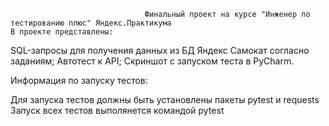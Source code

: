 ﻿                                  Финальный проект на курсе "Инженер по тестированию плюс" Яндекс.Практикума
    В проекте представлены:

SQL-запросы для получения данных из БД Яндекс Самокат согласно заданиям;
Автотест к API;
Скриншот с запуском теста в PyCharm.

Информация по запуску тестов:

Для запуска тестов должны быть установлены пакеты pytest и requests
Запуск всех тестов выполянется командой pytest 